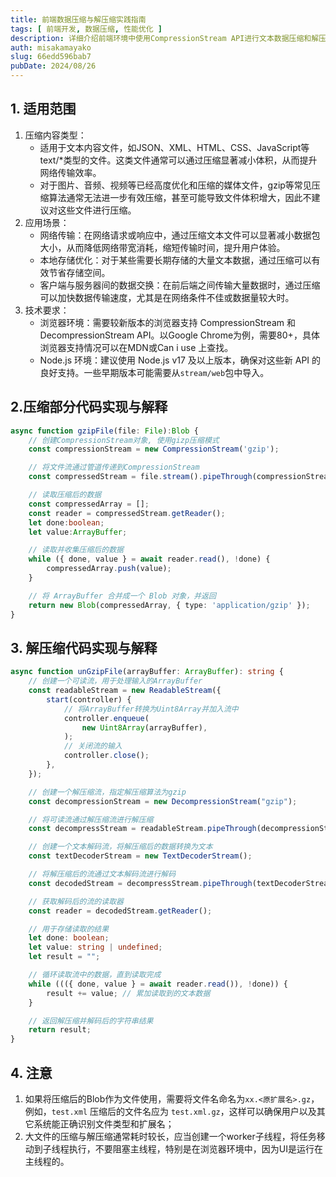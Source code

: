 ```yaml
---
title: 前端数据压缩与解压缩实践指南
tags: [ 前端开发, 数据压缩, 性能优化 ]
description: 详细介绍前端环境中使用CompressionStream API进行文本数据压缩和解压缩的完整方案，包括适用场景、代码实现、注意事项以及浏览器兼容性要求。
auth: misakamayako
slug: 66edd596bab7
pubDate: 2024/08/26
---
```

## 1. 适用范围
1. 压缩内容类型：
   - 适用于文本内容文件，如JSON、XML、HTML、CSS、JavaScript等text/*类型的文件。这类文件通常可以通过压缩显著减小体积，从而提升网络传输效率。
   - 对于图片、音频、视频等已经高度优化和压缩的媒体文件，gzip等常见压缩算法通常无法进一步有效压缩，甚至可能导致文件体积增大，因此不建议对这些文件进行压缩。
2. 应用场景：
   - 网络传输：在网络请求或响应中，通过压缩文本文件可以显著减小数据包大小，从而降低网络带宽消耗，缩短传输时间，提升用户体验。
   - 本地存储优化：对于某些需要长期存储的大量文本数据，通过压缩可以有效节省存储空间。
   - 客户端与服务器间的数据交换：在前后端之间传输大量数据时，通过压缩可以加快数据传输速度，尤其是在网络条件不佳或数据量较大时。
3. 技术要求：
   - 浏览器环境：需要较新版本的浏览器支持 CompressionStream 和 DecompressionStream API。以Google Chrome为例，需要80+，具体浏览器支持情况可以在MDN或Can i use 上查找。
   - Node.js 环境：建议使用 Node.js v17 及以上版本，确保对这些新 API 的良好支持。一些早期版本可能需要从`stream/web`包中导入。

## 2.压缩部分代码实现与解释
```typescript
async function gzipFile(file: File):Blob {
    // 创建CompressionStream对象, 使用gizp压缩模式
    const compressionStream = new CompressionStream('gzip');

    // 将文件流通过管道传递到CompressionStream
    const compressedStream = file.stream().pipeThrough(compressionStream);

    // 读取压缩后的数据
    const compressedArray = [];
    const reader = compressedStream.getReader();
    let done:boolean;
    let value:ArrayBuffer;

    // 读取并收集压缩后的数据
    while ({ done, value } = await reader.read(), !done) {
        compressedArray.push(value);
    }

    // 将 ArrayBuffer 合并成一个 Blob 对象，并返回 
    return new Blob(compressedArray, { type: 'application/gzip' });
}
```
## 3. 解压缩代码实现与解释
```typescript
async function unGzipFile(arrayBuffer: ArrayBuffer): string {
    // 创建一个可读流，用于处理输入的ArrayBuffer
    const readableStream = new ReadableStream({
        start(controller) {
            // 将ArrayBuffer转换为Uint8Array并加入流中
            controller.enqueue(
                new Uint8Array(arrayBuffer),
            );
            // 关闭流的输入
            controller.close();
        },
    });

    // 创建一个解压缩流，指定解压缩算法为gzip
    const decompressionStream = new DecompressionStream("gzip");

    // 将可读流通过解压缩流进行解压缩
    const decompressStream = readableStream.pipeThrough(decompressionStream);

    // 创建一个文本解码流，将解压缩后的数据转换为文本
    const textDecoderStream = new TextDecoderStream();

    // 将解压缩后的流通过文本解码流进行解码
    const decodedStream = decompressStream.pipeThrough(textDecoderStream);

    // 获取解码后的流的读取器
    const reader = decodedStream.getReader();

    // 用于存储读取的结果
    let done: boolean;
    let value: string | undefined;
    let result = "";

    // 循环读取流中的数据，直到读取完成
    while ((({ done, value } = await reader.read()), !done)) {
        result += value; // 累加读取到的文本数据
    }

    // 返回解压缩并解码后的字符串结果
    return result;
}
```

## 4. 注意
1. 如果将压缩后的Blob作为文件使用，需要将文件名命名为`xx.<原扩展名>.gz`，例如，`test.xml` 压缩后的文件名应为 `test.xml.gz`，这样可以确保用户以及其它系统能正确识别文件类型和扩展名；
2. 大文件的压缩与解压缩通常耗时较长，应当创建一个worker子线程，将任务移动到子线程执行，不要阻塞主线程，特别是在浏览器环境中，因为UI是运行在主线程的。